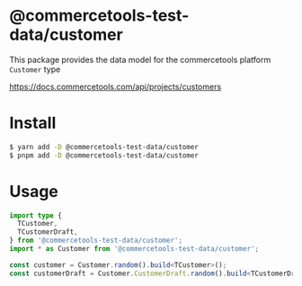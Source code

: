 # @commercetools-test-data/customer

This package provides the data model for the commercetools platform `Customer` type

https://docs.commercetools.com/api/projects/customers

# Install

```bash
$ yarn add -D @commercetools-test-data/customer
$ pnpm add -D @commercetools-test-data/customer
```

# Usage

```ts
import type {
  TCustomer,
  TCustomerDraft,
} from '@commercetools-test-data/customer';
import * as Customer from '@commercetools-test-data/customer';

const customer = Customer.random().build<TCustomer>();
const customerDraft = Customer.CustomerDraft.random().build<TCustomerDraft>();
```
